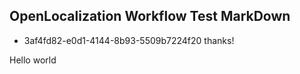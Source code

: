 ## OpenLocalization Workflow Test MarkDown
* 3af4fd82-e0d1-4144-8b93-5509b7224f20 
thanks!

Hello world